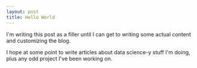 ```yaml
---
layout: post
title: Hello World
---
```


I'm writing this post as a filler until I can get to writing some actual content and customizing the blog.

I hope at some point to write articles about data science-y stuff I'm doing, plus any odd project I've been working on.

